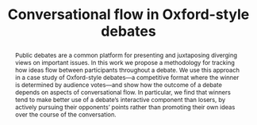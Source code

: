 ---
layout: publication
title: Conversational flow in Oxford-style debates
authors:
  - { id: 'justinez', tag: '' }
  - { id: 'ravik', tag: '' }
  - { id: 'sujithr', tag: '' }
  - { id: 'cristiand', tag: '' }
venue: Proceedings of NAACL, 2016. Short paper.
permalink: "/research/iq2"
website: "/research/iq2"
pdflink: "/papers/paper-iq2.pdf"
datalink: "/datasets/iq2_data_release.zip"
readmelink: "/datasets/iq2_data_release.readme.txt"
slideslink: "/papers/slides-iq2.pdf"
abstract: "Public debates are a common platform for presenting and juxtaposing diverging views on important issues. In this work we propose a methodology for tracking how ideas flow between participants throughout a debate. We use this approach in a case study of Oxford-style debates—a competitive format where the winner is determined by audience votes—and show how the outcome of a debate depends on aspects of conversational flow. In particular, we find that winners tend to make better use of a debate’s interactive component than losers, by actively pursuing their opponents’ points rather than promoting their own ideas over the course of the conversation."
---